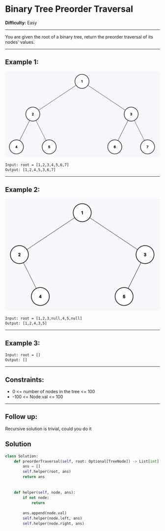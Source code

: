 # Binary Tree Preorder Traversal

**Difficulty:** Easy

---

You are given the root of a binary tree, return the preorder traversal of its
nodes' values.

---

## Example 1:

![](./images/2025-07-20-16-10-40.png)

```
Input: root = [1,2,3,4,5,6,7]
Output: [1,2,4,5,3,6,7]
```

---

## Example 2:

![](./images/2025-07-20-16-10-48.png)

```
Input: root = [1,2,3,null,4,5,null]
Output: [1,2,4,3,5]
```

---

## Example 3:

```
Input: root = []
Output: []
```

---

## Constraints:

- 0 <= number of nodes in the tree <= 100
- -100 <= Node.val <= 100

---

## Follow up:

Recursive solution is trivial, could you do it

## Solution

```python
class Solution:
    def preorderTraversal(self, root: Optional[TreeNode]) -> List[int]:
        ans = []
        self.helper(root, ans)
        return ans


    def helper(self, node, ans):
        if not node:
            return

        ans.append(node.val)
        self.helper(node.left, ans)
        self.helper(node.right, ans)
```
